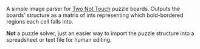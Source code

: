 A simple image parser for [Two Not Touch](https://krazydad.com/twonottouch/)
puzzle boards.  Outputs the boards' structure as a matrix of ints representing
which bold-bordered regions each cell falls into.

**Not** a puzzle solver, just an easier way to import the puzzle structure into
a spreadsheet or text file for human editing.
